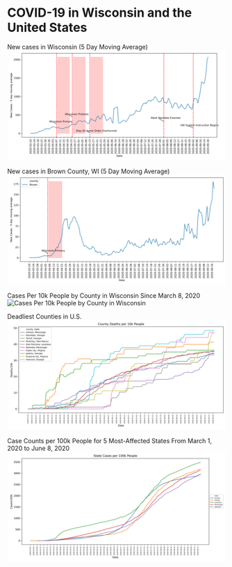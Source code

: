 # COVID-19 in Wisconsin and the United States

New cases in Wisconsin (5 Day Moving Average)
![Wisconsin Election](https://github.com/dgellerup/covid-19-data/blob/master/plots/consequences.png)

New cases in Brown County, WI (5 Day Moving Average)
![Brown County Election](/plots/consequences_brown.png)

Cases Per 10k People by County in Wisconsin Since March 8, 2020
![Cases Per 10k People by County in Wisconsin](/plots/wisconsin_new_cases.gif)

Deadliest Counties in U.S.
![Deadliest Counties](../plots/deadly_counties.png)

Case Counts per 100k People for 5 Most-Affected States From March 1, 2020 to June 8, 2020
![Case Counts for 5 Most-Affected States From March 1, 2020 to June 8, 2020](../plots/plot.png)
